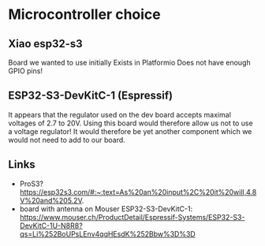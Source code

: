 # Microcontroller choice

## Xiao esp32-s3

Board we wanted to use initially
Exists in Platformio
Does not have enough GPIO pins!

## ESP32-S3-DevKitC-1 (Espressif)

It appears that the regulator used on the dev board accepts maximal voltages of 2.7 to 20V. Using this board would therefore allow us not to use a voltage regulator! It would therefore be yet another component which we would not need to add to our board.

## Links

- ProS3? https://esp32s3.com/#:~:text=As%20an%20input%2C%20it%20will,4.8V%20and%205.2V.
- board with antenna on Mouser ESP32-S3-DevKitC-1: https://www.mouser.ch/ProductDetail/Espressif-Systems/ESP32-S3-DevKitC-1U-N8R8?qs=Li%252BoUPsLEnv4qqHEsdK%252Bbw%3D%3D
